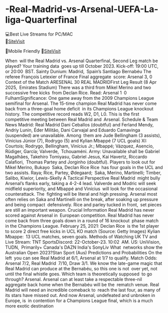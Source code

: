 # -Real-Madrid-vs-Arsenal-UEFA-La-liga-Quarterfinal


💻Best Live Streams for PC/MAC  
🔴[SiteVisit](https://rb.gy/pisxt3)

📲Mobile  Friendly
🔴[SiteVisit](https://rb.gy/pisxt3)


When will the Real Madrid vs. Arsenal Quarterfinal, Second Leg match be played?
Your training data goes up till October 2023.
Kick-off: 19:00 UTC, or 20:00 BST.
Sainty Dunium: Madrid, Spain’s Santiago Bernabéu
The referee François Letexier of France
Final aggregate score: Arsenal 3, 0
Context of the Match
ARESENAL 30 REAL MADRIDFirst Leg Result (8 Apr 2025, Emirates Stadium)
There was a third from Mikel Merino and two successive free kicks from Declan Rice.
Read: Arsenal 1 0 FulhamSignificance: One game away from the 2009 Champions League semifinal for Arsenal. The 15-time champion Real Madrid has never come back from a three-goal home deficit in its Champions League knockout history.
The competitive record reads W2, D1, L0. This is the first competitive meeting between Real Madrid and Arsenal.
Schedule & Team News
Madrid: Real Madrid
Dani Ceballos (doubtful) and Ferland Mendy, Andriy Lunin, Éder Militão, Dani Carvajal and Eduardo Camavinga (suspended) are unavailable.
Among them are Jude Bellingham (3 assists), Vinícius Júnior (7), Rodrygo (5) and Kylian Mbappé (7 UCL goals)
XI: Courtois; Rodrygo, Bellingham, Vinícius Jr.; Mbappé; Vázquez, Asencio, Rüdiger, García; Valverde, Tchouaméni.
Army:
Unavailable shall be Gabriel Magalhães, Takehiro Tomiyasu, Gabriel Jesus, Kai Havertz, Riccardo Calafiori, Thomas Partey and Jorginho (doubtful).
Players to look out for Mikel Merino, Bukayo Saka, Declan Rice Rice has four goals in the UCL and two assists.
Raya; Rice, Partey, Ødegaard; Saka, Merino, Martinelli; Timber, Salibo, Kiwior, Lewis-Skelly
A Tactical Perspective
Real Madrid might bully Arsenal’s flanks early, taking a 4-2-4 lead. Valverde and Modric will seek midfield superiority, and Mbappé and Vinícius will look for the occasional counterattack. The fighting will be literal and high pressing.
Arsenal most often relies on Saka and Martinelli on the break, after soaking up pressure and being compact defensively. Rice and parley tucked in front, set pieces are still an important weapon.
Crucial Information
Real Madrid has never scored against Arsenal in European competition.
Real Madrid has never come back from three goals down in a round of 16 knockout phase match in the Champions League.
February 25, 2021: Declan Rice is the 1st player to score 2 direct free kicks in UCL KO match (Source: Getty Images)
Kylian Mbappe: 13 UCL matches, seven goals.
Methods of Watching
UK TV and Live Stream: TNT SportsDiscord: 22-October-23. 10:02 AM.
US: UniVision, TUDN, Primarily+
Canada's DAZN
India's SonyLiv
What networks show the Australian Open 2023?Stan Sport (Aus)
Predictions and Probabilities
On the left you can see Real Madrid at 6/1, Arsenal at 1/7 to qualify.
Match Odds: Arsenal 7/2, Real Madrid 7/10, Draw 3/1.
We know the late-game magic that Real Madrid can produce at the Bernabéu, so this one is not over yet, not until the final whistle goes. Which team is theoretically supposed to go through? Arsenal.
Arsenal can at least take a respectable three-nil aggregate back home when the Bernabéu will be the rematch venue. Real Madrid will need an incredible comeback to reach the last four, as many of its stars have missed out. And now Arsenal, undefeated and unbroken in Europe, is in contention for a Champions League final, which is a much more exotic destination
